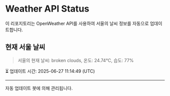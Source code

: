 
# Weather API Status

이 리포지토리는 OpenWeather API를 사용하여 서울의 날씨 정보를 자동으로 업데이트합니다.

## 현재 서울 날씨
> 서울의 현재 날씨: broken clouds, 온도: 24.74°C, 습도: 77%

⏳ 업데이트 시간: 2025-06-27 11:14:49 (UTC)

---
자동 업데이트 봇에 의해 관리됩니다.
